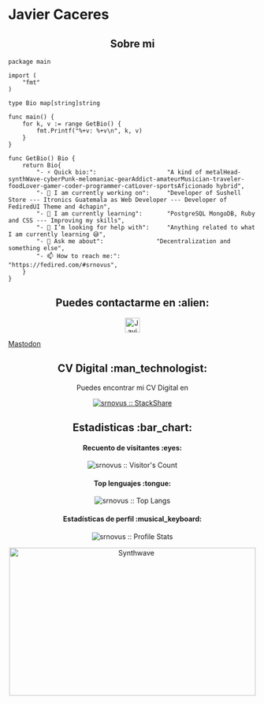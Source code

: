 # Javier Caceres

<h2 align="center">Sobre mi</h2>

```golang
package main

import (
	"fmt"
)

type Bio map[string]string

func main() {
	for k, v := range GetBio() {
		fmt.Printf("%+v: %+v\n", k, v)
	}
}

func GetBio() Bio {
	return Bio{
		"- ⚡ Quick bio:":                    "A kind of metalHead-synthWave-cyberPunk-melomaniac-gearAddict-amateurMusician-traveler-foodLover-gamer-coder-programmer-catLover-sportsAficionado hybrid",
		"- 🔭 I am currently working on":     "Developer of Sushell Store --- Itronics Guatemala as Web Developer --- Developer of FediredUI Theme and 4chapin",
		"- 🌱 I am currently learning":       "PostgreSQL MongoDB, Ruby and CSS --- Improving my skills",
		"- 🤔 I’m looking for help with":     "Anything related to what I am currently learning 😅",
		"- 💬 Ask me about": 		      "Decentralization and something else",
		"- 📫 How to reach me:":              "https://fedired.com/#srnovus",
	}
}
```

<h2 align="center">Puedes contactarme en :alien:</h2>

<p align="center">
  <a href="https://fedired.com/@srnovus">
    <img src="https://www.vectorlogo.zone/logos/github/github-icon.svg" alt="Javier Caceres GitHub Profile" height="30" width="30">
  </a>
</p>
<a rel="me" href="https://fedired.com/@srnovus">Mastodon</a>

<h2 align="center">CV Digital :man_technologist:</h2>

<p align="center">Puedes encontrar mi CV Digital en</p>
<p align="center">
  <a href="#">
    <img src="http://img.shields.io/badge/tech-stack-0690fa.svg?style=flat" alt="srnovus :: StackShare" />
  </a>
</p>

<h2 align="center">Estadisticas  :bar_chart:</h2>

<h4 align="center">Recuento de visitantes :eyes:</h4>

<p align="center"><img src="https://profile-counter.glitch.me/{srnovus}/count.svg" alt="srnovus :: Visitor's Count" /></p>

<h4 align="center">Top lenguajes :tongue:</h4>

<p align="center"><img src="https://github-readme-stats.vercel.app/api/top-langs/?username=srnovus&langs_count=10&theme=tokyonight&layout=compact" alt="srnovus :: Top Langs" /></p>

<h4 align="center">Estadísticas de perfil :musical_keyboard:</h4>

<p align="center"><img src="https://github-readme-stats.vercel.app/api?username=srnovus&show_icons=true&theme=synthwave" alt="srnovus :: Profile Stats" /></p>

<p align="center"><img src="https://thumbs.gfycat.com/GoodnaturedFondGaur-size_restricted.gif" alt="Synthwave" height="300" width="500"></p>

